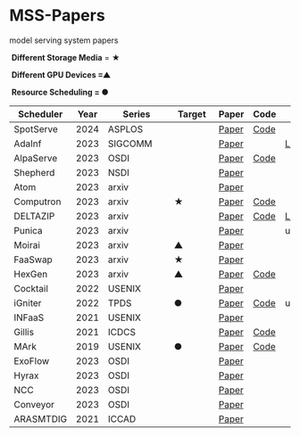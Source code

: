 # MSS-Papers
model serving system papers

​	**Different Storage Media** = ★   

​	**Different GPU Devices =▲**     

​	**Resource Scheduling = ●**

| **Scheduler** | Year | **Series** | Target | **Paper**                                                    | **Code**                                             | Link                                                         | Reporter |
| ------------- | ---- | ---------- | ------------------------------------------------------------ | ---------------------------------------------------- | ------------------------------------------------------------ | -------- | ------------- |
| SpotServe     | 2024 | ASPLOS     |      | [Paper](https://arxiv.org/pdf/2311.15566.pdf)                | [Code](https://github.com/Hsword/SpotServe)          |                                                              | XiaoKai  |
| AdaInf | 2023 | SIGCOMM | | [Paper](https://dl.acm.org/doi/pdf/10.1145/3603269.3604830) |  | [Link](https://blog.csdn.net/qq_51802743/article/details/135627306?spm=1001.2014.3001.5501) | XiaoKai |
| AlpaServe     | 2023 | OSDI       |        | [Paper](https://www.usenix.org/system/files/osdi23-li-zhuohan.pdf) | [Code](https://github.com/alpa-projects/mms)         |                                                              | XiaoKai  |
| Shepherd      | 2023 | NSDI       |        | [Paper](https://www.usenix.org/system/files/nsdi23-zhang-hong.pdf) |                                                      |                                                              | XiaoKai  |
| Atom          | 2023 | arxiv      |       | [Paper](https://arxiv.org/pdf/2310.19102.pdf)                |                                                      |                                                              | XiaoKai  |
| Computron     | 2023 | arxiv      | ★     | [Paper](https://arxiv.org/pdf/2306.13835.pdf)                | [Code](https://github.com/dlzou/computron)           |                                                              | XiaoKai  |
| DELTAZIP      | 2023 | arxiv      |       | [Paper](https://arxiv.org/pdf/2312.05215.pdf)                | [Code](https://github.com/eth-easl/deltazip)         | [Link](https://blog.csdn.net/qq_51802743/article/details/135395199) | XiaoKai  |
| Punica        | 2023 | arxiv      |       | [Paper](https://arxiv.org/pdf/2310.18547.pdf)                |                                                      | updating                                                     | XiaoKai  |
| Moirai | 2023 | arxiv | ▲ | [Paper](https://arxiv.org/pdf/2312.04025.pdf) | |  | XiaoKai |
| FaaSwap | 2023 | arxiv | ★ | [Paper](https://arxiv.org/pdf/2306.03622.pdf) | | | Xiaokai |
| HexGen | 2023 | arxiv | ▲ | [Paper](https://arxiv.org/pdf/2311.11514.pdf) | [Code](https://github.com/Relaxed-System-Lab/HexGen) | | XiaoKai |
| Cocktail | 2022 | USENIX |  | [Paper](https://www.usenix.org/system/files/nsdi22-paper-gunasekaran.pdf) | |  | XiaoKai |
| iGniter | 2022 | TPDS | ● | [Paper](https://arxiv.org/pdf/2211.01713.pdf) | [Code](https://github.com/icloud-ecnu/igniter) | updating | XiaoKai |
| INFaaS | 2021 | USENIX |  | [Paper](https://www.usenix.org/system/files/atc21-romero.pdf) | |  | XiaoKai |
| Gillis        | 2021 | ICDCS      |       | [Paper](https://www.cse.ust.hk/~weiwa/papers/gillis-icdcs21.pdf) | [Code](https://github.com/MincYu/gillis-open-source) |                                                              | XiaoKai  |
| MArk          | 2019 | USENIX     | ●    | [Paper](https://www.usenix.org/system/files/atc19-zhang-chengliang.pdf) | [Code](https://github.com/marcoszh/MArk-Project)     |       | XiaoKai  |
| ExoFlow       | 2023 | OSDI      |       | [Paper](https://www.usenix.org/system/files/osdi23-zhuang.pdf)|                                                      |                                                               | hzq|
| Hyrax         | 2023 | OSDI　　　　| 　　　　| [Paper](https://www.usenix.org/system/files/osdi23-lyu.pdf)  |                                                      |                                                               | hzq|
| NCC           | 2023 | OSDI　　　　| 　　　　| [Paper](https://www.usenix.org/system/files/osdi23-lu.pdf)   |                                                      |                                                               | hzq|
| Conveyor      | 2023 | OSDI　　　　| 　　　　| [Paper](https://www.usenix.org/system/files/osdi23-grubic.pdf)   |                                                  |                                                               | hzq|
| ARASMTDIG | 2021 | ICCAD |  | [Paper](https://arxiv.org/pdf/2111.14255.pdf) |                |                                                               | hzq|


